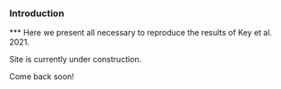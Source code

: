 <h3>Introduction</h3>
***  
Here we present all necessary to reproduce the results of Key et al. 2021.
  

Site is currently under construction.

Come back soon!

